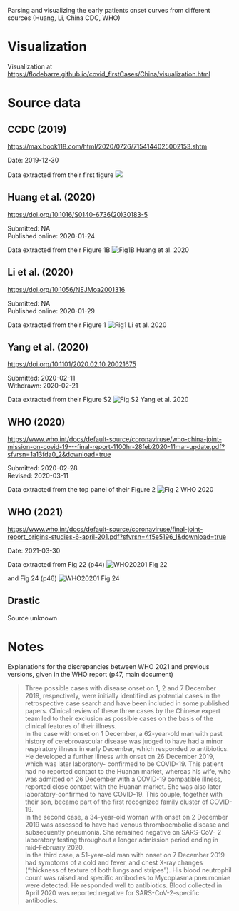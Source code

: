 Parsing and visualizing the early patients onset curves from different sources (Huang, Li, China CDC, WHO)

# Visualization

Visualization at <https://flodebarre.github.io/covid_firstCases/China/visualization.html>  

# Source data

## CCDC (2019)

<https://max.book118.com/html/2020/0726/7154144025002153.shtm>

Date: 2019-12-30  

Data extracted from their first figure
![](China/LocalCDC_2019/figure.png)


## Huang et al. (2020)

<https://doi.org/10.1016/S0140-6736(20)30183-5>

Submitted: NA  
Published online: 2020-01-24  

Data extracted from their Figure 1B
![Fig1B Huang et al. 2020](China/Huang-etal_2020/Screenshot_Huang.png)


## Li et al. (2020)

<https://doi.org/10.1056/NEJMoa2001316>

Submitted: NA   
Published online: 2020-01-29  

Data extracted from their Figure 1
![Fig1 Li et al. 2020](China/Li-etal_2020/Screenshot_Li.png)


## Yang et al. (2020)

<https://doi.org/10.1101/2020.02.10.20021675>

Submitted: 2020-02-11   
Withdrawn: 2020-02-21  

Data extracted from their Figure S2
![Fig S2 Yang et al. 2020](China/Yang-etal_2020/FigS2.png)


## WHO (2020)

<https://www.who.int/docs/default-source/coronaviruse/who-china-joint-mission-on-covid-19---final-report-1100hr-28feb2020-11mar-update.pdf?sfvrsn=1a13fda0_2&download=true>

Submitted: 2020-02-28  
Revised: 2020-03-11  

Data extracted from the top panel of their Figure 2
![Fig 2 WHO 2020](China/WHO_2020/Screenshot_WHO2020.png)

## WHO (2021)

<https://www.who.int/docs/default-source/coronaviruse/final-joint-report_origins-studies-6-april-201.pdf?sfvrsn=4f5e5196_1&download=true>

Date: 2021-03-30

Data extracted from Fig 22 (p44)
![WHO20201 Fig 22](China/WHO_2021/Screenshot_WHO2021_fig22.png)

and Fig 24 (p46)
![WHO20201 Fig 24](China/WHO_2021/Screenshot_WHO2021_fig24.png)


## Drastic

Source unknown

# Notes

Explanations for the discrepancies between WHO 2021 and previous versions, given in the WHO report (p47, main document)

> Three possible cases with disease onset on 1, 2 and 7 December 2019, respectively, were initially identified as potential cases in the retrospective case search and have been included in some published papers. Clinical review of these three cases by the Chinese expert team led to their exclusion as possible cases on the basis of the clinical features of their illness.  
> In the case with onset on 1 December, a 62-year-old man with past history of cerebrovascular disease was judged to have had a minor respiratory illness in early December, which responded to antibiotics. He developed a further illness with onset on 26 December 2019, which was later laboratory- confirmed to be COVID-19. This patient had no reported contact to the Huanan market, whereas his wife, who was admitted on 26 December with a COVID-19 compatible illness, reported close contact with the Huanan market. She was also later laboratory-confirmed to have COVID-19. This couple, together with their son, became part of the first recognized family cluster of COVID-19.  
> In the second case, a 34-year-old woman with onset on 2 December 2019 was assessed to have had venous thromboembolic disease and subsequently pneumonia. She remained negative on SARS-CoV- 2 laboratory testing throughout a longer admission period ending in mid-February 2020.  
> In the third case, a 51-year-old man with onset on 7 December 2019 had symptoms of a cold and fever, and chest X-ray changes (“thickness of texture of both lungs and stripes”). His blood neutrophil count was raised and specific antibodies to Mycoplasma pneumoniae were detected. He responded well to antibiotics. Blood collected in April 2020 was reported negative for SARS-CoV-2-specific
antibodies.
